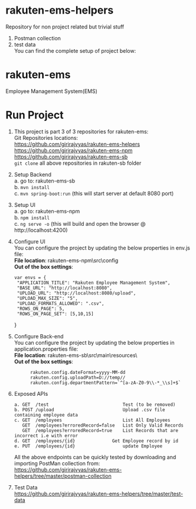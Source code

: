 # rakuten-ems-helpers
Repository for non project related but trivial stuff   
  1. Postman collection  
  2. test data  
You can find the complete setup of project below:

# rakuten-ems
Employee Management System(EMS) 

# Run Project
1. This project is part 3 of 3 repositories for rakuten-ems:  
 Git Repositories locations:  
   https://github.com/girirajvyas/rakuten-ems-helpers  
   https://github.com/girirajvyas/rakuten-ems-npm  
   https://github.com/girirajvyas/rakuten-ems-sb  
 `git clone` all above repositories in rakuten-sb folder

2. Setup Backend  
   a. go to: rakuten-ems-sb  
   b. `mvn install`  
   c. `mvn spring-boot:run` (this will start server at default 8080 port)  
   
3. Setup UI  
   a. go to: rakuten-ems-npm  
   b. `npm install`  
   c. `ng serve -o` (this will build and open the browser @ http://localhost:4200)  
  
4. Configure UI  
   You can configure the project by updating the below properties in env.js file:  
   **File location**: rakuten-ems-npm\src\config   
   **Out of the box settings**:  
   
   
	   var envs = {  
		"APPLICATION_TITLE": "Rakuten Employee Management System",
		"BASE_URL": "http://localhost:8080",
		"UPLOAD_URL": "http://localhost:8080/upload",
		"UPLOAD_MAX_SIZE": "5",
		"UPLOAD_FORMATS_ALLOWED": ".csv",
		"ROWS_ON_PAGE": 5,
		"ROWS_ON_PAGE_SET": [5,10,15]
	  }
   

5. Configure Back-end  
   You can configure the project by updating the below properties in application.properties file:  
   **File location**: rakuten-ems-sb\src\main\resources\  
   **Out of the box settings**:  
    
             rakuten.config.dateFormat=yyyy-MM-dd
             rakuten.config.uploadPath=D://temp//
             rakuten.config.departmentPattern=`^[a-zA-Z0-9\\-*_\\s]+$`

6. Exposed APIs  
   
   ```	
   a. GET  /test                            Test (to be removed)  
   b. POST /upload                          Upload .csv file containing employee data  
   c. GET  /employees                       List All Employees  
      GET  /employees?erroredRecord=false   List Only Valid Records  
      GET  /employees?erroredRecord=true    List Records that are incorrect i.e with error  
   d. GET  /employees/{id}	            Get Employee record by id  
   e. PUT  /employees/{id}                  update Employee  
   ```
   
   All the above endpoints can be quickly tested by downloading and importing PostMan collection from:  
   https://github.com/girirajvyas/rakuten-ems-helpers/tree/master/postman-collection     
     
7. Test Data  
   https://github.com/girirajvyas/rakuten-ems-helpers/tree/master/test-data  
   
   
